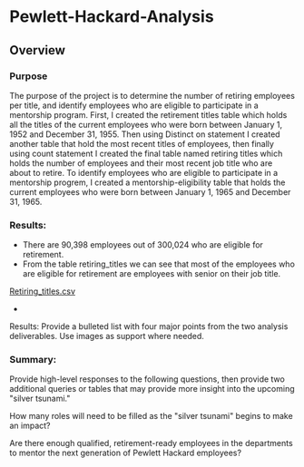 # Pewlett-Hackard-Analysis

## Overview 
### Purpose 
The purpose of the project is to determine the number of retiring employees per title, and identify employees who are eligible to participate in a mentorship program. First, I created the retirement titles table which holds all the titles of the current employees who were born between January 1, 1952 and December 31, 1955. Then using Distinct on statement I created another table that hold the most recent titles of employees, then finally using count statement I created the final table named retiring titles which holds the number of employees and their most recent job title who are about to retire. 
To identify employees who are eligible to participate in a mentorship progrem, I created a mentorship-eligibility table that holds the current employees who were born between January 1, 1965 and December 31, 1965.

### Results:
- There are 90,398 employees out of 300,024 who are eligible for retirement.
- From the table retiring_titles we can see that most of the employees who are eligible for retirement are employees with senior on their job title.

[Retiring_titles.csv](https://github.com/anushaghimire/Pewlett-Hackard-Analysis/files/6978734/Retiring_titles.csv)

-


Results: Provide a bulleted list with four major points from the two analysis deliverables. Use images as support where needed.
### Summary:
   Provide high-level responses to the following questions, then provide two additional queries or tables that may provide more insight into the upcoming "silver tsunami."
  
  
        
  How many roles will need to be filled as the "silver tsunami" begins to make an impact?
       
  Are there enough qualified, retirement-ready employees in the departments to mentor the next generation of Pewlett Hackard employees?






















